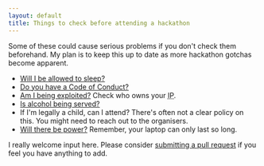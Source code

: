 ```yaml
---
layout: default
title: Things to check before attending a hackathon
---
```


Some of these could cause serious problems if you don't check them beforehand.
My plan is to keep this up to date as more hackathon gotchas become apparent.

* [Will I be allowed to sleep?](https://twitter.com/jamesbrks/status/528297506976059392)
* [Do you have a Code of Conduct?](http://www.ashedryden.com/blog/codes-of-conduct-101-faq)
* [Am I being exploited?](http://jamiemsmyth.blogspot.co.uk/2013/01/corporate-hackathons-fine-line-between.html) Check who owns your <abbr title="Intellectual Property">IP</abbr>.
* [Is alcohol being served?](https://modelviewculture.com/pieces/alcohol-and-inclusivity-planning-tech-events-with-non-alcoholic-options)
* If I'm legally a child, can I attend? There's often not a clear policy on this. You might need to reach out to the organisers.
* [Will there be power?](https://twitter.com/hubmum/status/366351610949009408) Remember, your laptop can only last so long.

I really welcome input here. Please consider [submitting a pull request](https://github.com/penman/penman.github.com/edit/master/_posts/2014-10-31-prehackathon.md) if you feel you have anything to add.
